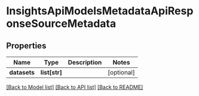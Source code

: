 # InsightsApiModelsMetadataApiResponseSourceMetadata

## Properties
Name | Type | Description | Notes
------------ | ------------- | ------------- | -------------
**datasets** | **list[str]** |  | [optional] 

[[Back to Model list]](../README.md#documentation-for-models) [[Back to API list]](../README.md#documentation-for-api-endpoints) [[Back to README]](../README.md)

